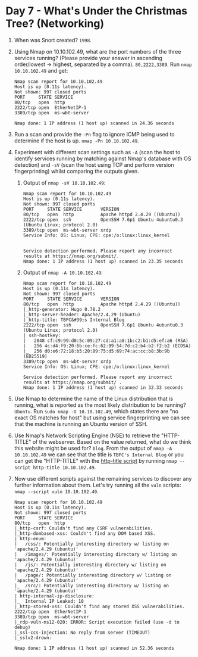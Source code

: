 # Day 7 - What's Under the Christmas Tree? (Networking)

1. When was Snort created? `1998`.

2. Using Nmap on 10.10.102.49, what are the port numbers of the three services running? (Please provide your answer in ascending order/lowest -> highest, separated by a comma). `80,2222,3389`. Run `nmap 10.10.102.49` and get:

    ```
    Nmap scan report for 10.10.102.49
    Host is up (0.11s latency).
    Not shown: 997 closed ports
    PORT     STATE SERVICE
    80/tcp   open  http
    2222/tcp open  EtherNetIP-1
    3389/tcp open  ms-wbt-server

    Nmap done: 1 IP address (1 host up) scanned in 24.36 seconds
    ```

3. Run a scan and provide the `-Pn` flag to ignore ICMP being used to determine if the host is up. `nmap -Pn 10.10.102.49`.

4. Experiment with different scan settings such as `-A` (scan the host to identify services running by matching against Nmap's database with OS detection) and `-sV` (scan the host using TCP and perform version fingerprinting) whilst comparing the outputs given.

    1. Output of `nmap -sV 10.10.102.49`:

        ```
        Nmap scan report for 10.10.102.49
        Host is up (0.11s latency).
        Not shown: 997 closed ports
        PORT     STATE SERVICE       VERSION
        80/tcp   open  http          Apache httpd 2.4.29 ((Ubuntu))
        2222/tcp open  ssh           OpenSSH 7.6p1 Ubuntu 4ubuntu0.3 (Ubuntu Linux; protocol 2.0)
        3389/tcp open  ms-wbt-server xrdp
        Service Info: OS: Linux; CPE: cpe:/o:linux:linux_kernel


        Service detection performed. Please report any incorrect results at https://nmap.org/submit/.
        Nmap done: 1 IP address (1 host up) scanned in 23.35 seconds
        ```

    2. Output of `nmap -A 10.10.102.49`:

        ```
        Nmap scan report for 10.10.102.49
        Host is up (0.11s latency).
        Not shown: 997 closed ports
        PORT     STATE SERVICE       VERSION
        80/tcp   open  http          Apache httpd 2.4.29 ((Ubuntu))
        |_http-generator: Hugo 0.78.2
        |_http-server-header: Apache/2.4.29 (Ubuntu)
        |_http-title: TBFC&#39;s Internal Blog
        2222/tcp open  ssh           OpenSSH 7.6p1 Ubuntu 4ubuntu0.3 (Ubuntu Linux; protocol 2.0)
        | ssh-hostkey: 
        |   2048 cf:c9:99:d0:5c:09:27:cd:a1:a8:1b:c2:b1:d5:ef:a6 (RSA)
        |   256 4c:d4:f9:20:6b:ce:fc:62:99:54:7d:c2:b4:b2:f2:b2 (ECDSA)
        |_  256 d0:e6:72:18:b5:20:89:75:d5:69:74:ac:cc:b8:3b:9b (ED25519)
        3389/tcp open  ms-wbt-server xrdp
        Service Info: OS: Linux; CPE: cpe:/o:linux:linux_kernel

        Service detection performed. Please report any incorrect results at https://nmap.org/submit/ .
        Nmap done: 1 IP address (1 host up) scanned in 32.33 seconds
        ```

5. Use Nmap to determine the name of the Linux distribution that is running, what is reported as the most likely distribution to be running? `Ubuntu`. Run `sudo nmap -O 10.10.102.49`, which states there are "no exact OS matches for host" but using service fingerprinting we can see that the machine is running an Ubuntu version of SSH.

6. Use Nmap's Network Scripting Engine (NSE) to retrieve the "HTTP-TITLE" of the webserver. Based on the value returned, what do we think this website might be used for? `blog`. From the output of `nmap -A 10.10.102.49` we can see that the title is `TBFC's Internal Blog` or you can get the "HTTP-TITLE" with the [http-title script](https://nmap.org/nsedoc/scripts/http-title.html) by running `nmap --script http-title 10.10.102.49`.

7. Now use different scripts against the remaining services to discover any further information about them. Let's try running all the `vuln` scripts: `nmap --script vuln 10.10.102.49`.

    ```
    Nmap scan report for 10.10.102.49
    Host is up (0.11s latency).
    Not shown: 997 closed ports
    PORT     STATE SERVICE
    80/tcp   open  http
    |_http-csrf: Couldn't find any CSRF vulnerabilities.
    |_http-dombased-xss: Couldn't find any DOM based XSS.
    | http-enum: 
    |   /css/: Potentially interesting directory w/ listing on 'apache/2.4.29 (ubuntu)'
    |   /images/: Potentially interesting directory w/ listing on 'apache/2.4.29 (ubuntu)'
    |   /js/: Potentially interesting directory w/ listing on 'apache/2.4.29 (ubuntu)'
    |   /page/: Potentially interesting directory w/ listing on 'apache/2.4.29 (ubuntu)'
    |_  /src/: Potentially interesting directory w/ listing on 'apache/2.4.29 (ubuntu)'
    | http-internal-ip-disclosure: 
    |_  Internal IP Leaked: 10
    |_http-stored-xss: Couldn't find any stored XSS vulnerabilities.
    2222/tcp open  EtherNetIP-1
    3389/tcp open  ms-wbt-server
    |_rdp-vuln-ms12-020: ERROR: Script execution failed (use -d to debug)
    |_ssl-ccs-injection: No reply from server (TIMEOUT)
    |_sslv2-drown: 

    Nmap done: 1 IP address (1 host up) scanned in 52.36 seconds
    ```
